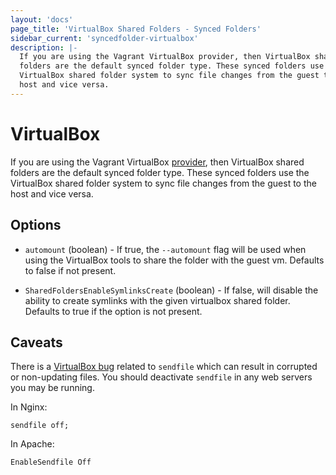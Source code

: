 ```yaml
---
layout: 'docs'
page_title: 'VirtualBox Shared Folders - Synced Folders'
sidebar_current: 'syncedfolder-virtualbox'
description: |-
  If you are using the Vagrant VirtualBox provider, then VirtualBox shared
  folders are the default synced folder type. These synced folders use the
  VirtualBox shared folder system to sync file changes from the guest to the
  host and vice versa.
---
```


# VirtualBox

If you are using the Vagrant VirtualBox [provider](/docs/providers/), then
VirtualBox shared folders are the default synced folder type. These synced
folders use the VirtualBox shared folder system to sync file changes from
the guest to the host and vice versa.

## Options

- `automount` (boolean) - If true, the `--automount` flag will be used when
  using the VirtualBox tools to share the folder with the guest vm. Defaults to false
  if not present.

- `SharedFoldersEnableSymlinksCreate` (boolean) - If false, will disable the
  ability to create symlinks with the given virtualbox shared folder. Defaults to
  true if the option is not present.

## Caveats

There is a [VirtualBox bug][sendfile bug] related to `sendfile` which can result
in corrupted or non-updating files. You should deactivate `sendfile` in any
web servers you may be running.

In Nginx:

    sendfile off;

In Apache:

    EnableSendfile Off

[sendfile bug]: https://github.com/hashicorp/vagrant/issues/351#issuecomment-1339640
